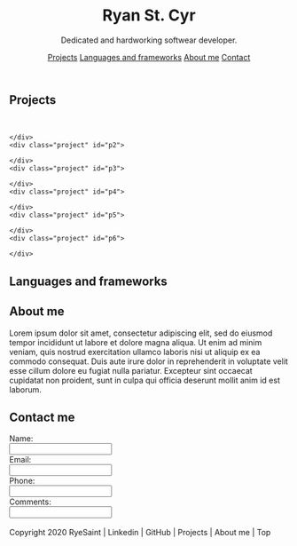 <!DOCTYPE html>
<html lang="en">
<head>
  
  <!--  Meta  -->
  <meta charset="UTF-8" />
  <title>Ryan St. Cyr | Softwear Developer</title>
  
  <!--  Styles  -->
  <link rel="stylesheet" href="styles/index.processed.css">
</head>
<body>
  
  <!--Personal Programming Portfolio-->
  <header>
    <!--header-->
    <h1>Ryan St. Cyr</h1>
    <p>Dedicated and hardworking softwear developer.</p>
    <!--Links-->
    <a class="link" id="link-1" href="#project-link">Projects</a>
    <a class="link" id="link-2" href="#language">Languages and frameworks</a>
    <a class="link" id="link-3" href="#about">About me</a>
    <a class="link" id="link-4" href="#contact">Contact</a>
  </header>
  <!--Projects-->
  
  <div class="projects">
    <h2 class="project-link">Projects</h2>
    <br>
    <div class="project" id="p1">
      
    </div>
    <div class="project" id="p2">
      
    </div>
    <div class="project" id="p3">
      
    </div>
    <div class="project" id="p4">
      
    </div>
    <div class="project" id="p5">
      
    </div>
    <div class="project" id="p6">
      
    </div>
  </div>
  <!--Languages and frameworks-->
  <h2 class="language">Languages and frameworks</h2>
  <!--About me-->
  <div class="about">
    <h2>About me</h2>
    <p>Lorem ipsum dolor sit amet, consectetur adipiscing elit, sed do eiusmod tempor incididunt ut labore et dolore magna aliqua. Ut enim ad minim veniam, quis nostrud exercitation ullamco laboris nisi ut aliquip ex ea commodo consequat. Duis aute irure dolor in reprehenderit in voluptate velit esse cillum dolore eu fugiat nulla pariatur. Excepteur sint occaecat cupidatat non proident, sunt in culpa qui officia deserunt mollit anim id est laborum.
</p>
  </div>
  <!--Contact me-->

  <div class="contact-me">
    <h2 class="contact">Contact me</h2>
    <label for="person">Name:</label>
    <br>
      <input type="text" id="person"></input>
    <br>
      <label for="mail">Email:</label>
    <br>
      <input type="text" id="mail"></input>
      <br>
      <label for="dial">Phone:</label>
    <br>
      <input type="number" id="dial"></input>
    <br>
       <label for="comments">Comments:</label>
    <br>
      <input type="text" id="comments"></input>
      <br>
     

  </div>
  <div>
    <br>
  </div>
  <!--footer-->
  <footer>Copyright 2020 RyeSaint | Linkedin | GitHub | Projects | About me | Top</footer>
  <!-- Scripts -->
  <script src="scripts/index.js"></script>
</body>
</html>
